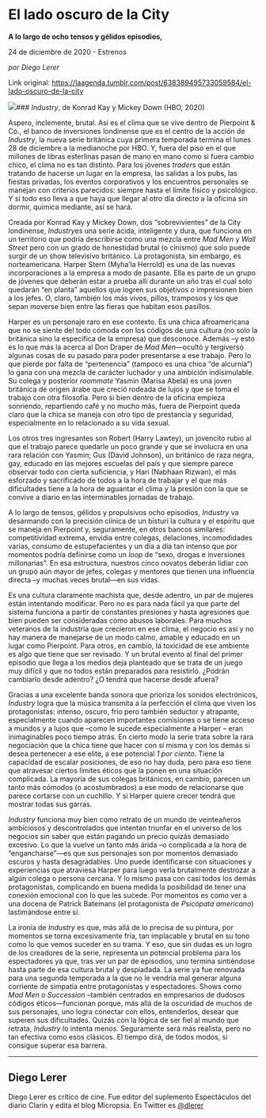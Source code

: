 # El lado oscuro de la City

**A lo largo de ocho tensos y gélidos episodios,**

24 de diciembre de 2020 - Estrenos

_por Diego Lerer_

Link original: https://laagenda.tumblr.com/post/638389495733059584/el-lado-oscuro-de-la-city

![](https://64.media.tumblr.com/794297d686c515446b2a4a442145e0c2/beefaa45f959338a-f6/s500x750/fff699550ce0baff09be9e5531f39fefe3373704.jpg)### *Industry*, de Konrad Kay y Mickey Down (HBO, 2020)

  



Aspero, inclemente, brutal. Así es el clima que se vive dentro de Pierpoint & Co., el banco de inversiones londinense que es el centro de la acción de *Industry*, la nueva serie británica cuya primera temporada termina el lunes 28 de diciembre a la medianoche por HBO. Y, fuera del piso en el que millones de libras esterlinas pasan de mano en mano como si fuera cambio chico, el clima no es tan distinto. Para los jóvenes *traders* que están tratando de hacerse un lugar en la empresa, las salidas a los pubs, las fiestas privadas, los eventos corporativos y los encuentros personales se manejan con criterios parecidos: siempre hasta el límite físico y psicológico. Y si todo eso lleva a que haya que llegar al otro día directo a la oficina sin dormir, química mediante, así se hará.

Creada por Konrad Kay y Mickey Down, dos “sobrevivientes” de la City londinense, *Industry*es una serie ácida, inteligente y dura, que funciona en un territorio que podría describirse como una mezcla entre *Mad Men* y *Wall Street* pero con un grado de honestidad brutal (o cinismo) que solo puede surgir de un show televisivo británico. La protagonista, sin embargo, es norteamericana. Harper Stern (Myha’la Herrold) es una de las nuevas incorporaciones a la empresa a modo de pasante. Ella es parte de un grupo de jóvenes que deberán estar a prueba allí durante un año tras el cual solo quedarán “en planta” aquellos que logren sus objetivos o impresionen bien a los jefes. O, claro, también los más vivos, pillos, tramposos y los que sepan moverse bien entre las fieras que habitan esos pasillos.

Harper es un personaje raro en ese contexto. Es una chica afroamericana que no se siente del todo cómoda con los códigos de una cultura (no solo la británica sino la específica de la empresa) que desconoce. Además –y esto es lo que más la acerca al Don Draper de *Mad Men*—ocultó y tergiversó algunas cosas de su pasado para poder presentarse a ese trabajo. Pero lo que pierde por falta de “pertenencia” (tampoco es una chica “de alcurnia”) lo gana con una mezcla de carácter luchador y una ambición indisimulable. Su colega y posterior *roommate* Yasmin (Marisa Abela) es una joven británica de origen árabe que creció rodeada de lujos y que se toma el trabajo con otra filosofía. Pero si bien dentro de la oficina empieza sonriendo, repartiendo café y no mucho más, fuera de Pierpoint queda claro que la chica se maneja con otro tipo de prestancia y seguridad, especialmente en lo relacionado a su vida sexual.

Los otros tres ingresantes son Robert (Harry Lawtey), un jovencito rubio al que el trabajo parece quedarle un poco grande y que se involucra en una rara relación con Yasmin; Gus (David Johnson), un británico de raza negra, gay, educado en las mejores escuelas del país y que siempre parece observar todo con cierta suficiencia, y Hari (Nabhaan Rizwan), el más esforzado y sacrificado de todos a la hora de trabajar y el que más dificultades tiene a la hora de aguantar el clima y la presión con la que se convive a diario en las interminables jornadas de trabajo.



A lo largo de tensos, gélidos y propulsivos ocho episodios, *Industry* va desarmando con la precisión clínica de un bisturí la cultura y el espíritu que se maneja en Pierpoint y, seguramente, en otros bancos similares: competitividad extrema, envidia entre colegas, delaciones, incomodidades varias, consumo de estupefacientes y un día a día tan intenso que por momentos podría definirse como un *loop* de “sexo, drogas e inversiones millonarias”. En esa estructura, nuestros cinco novatos deberán lidiar con un grupo aún mayor de jefes, colegas y mentores que tienen una influencia directa –y muchas veces brutal—en sus vidas.

Es una cultura claramente machista que, desde adentro, un par de mujeres están intentando modificar. Pero no es para nada fácil ya que parte del sistema funciona a partir de constantes presiones y hasta agresiones que bien pueden ser consideradas como abusos laborales. Para muchos veteranos de la industria que crecieron en ese clima, el negocio es así y no hay manera de manejarse de un modo calmo, amable y educado en un lugar como Pierpoint. Para otros, en cambio, la toxicidad de ese ambiente es algo que tiene que ser revisado. Y un brutal evento al final del primer episodio que llega a los medios deja planteado que se trata de un juego muy difícil y que no todos están preparados para resistirlo. ¿Podrán cambiarlo desde adentro? ¿O tendrá que hacerse desde afuera?

Gracias a una excelente banda sonora que prioriza los sonidos electrónicos, *Industry* logra que la música transmita a la perfección el clima que viven los protagonistas: intenso, oscuro, frío pero también seductor y atrapante, especialmente cuando aparecen importantes comisiones o se tiene acceso a mundos y a lujos que –como le sucede especialmente a Harper – eran inimaginables poco tiempo atrás. En cierto modo la serie trata sobre la rara negociación que la chica tiene que hacer con sí misma y con los demás si desea pertenecer a ese elite, a ese potencial *1 por ciento*. Tiene la capacidad de escalar posiciones, de eso no hay duda, pero para eso tiene que atravesar ciertos límites éticos que la ponen en una situación complicada. La mayoría de sus colegas británicos, en cambio, parecen un tanto más cómodos (o acostumbrados) a ese modo de relacionarse que parece cortarse con un cuchillo. Y si Harper quiere crecer tendrá que mostrar todas sus garras.

*Industry* funciona muy bien como retrato de un mundo de veinteañeros ambiciosos y descontrolados que intentan triunfar en el universo de los negocios sin saber que están pagando un precio quizás demasiado excesivo. Lo que la vuelve un tanto más árida –o complicada a la hora de “engancharse”—es que sus personajes son por momentos demasiado oscuros y hasta desagradables. Uno puede identificarse con situaciones y experiencias que atraviesa Harper para luego verla brutalmente destrozar a algún colega o persona cercana. Y lo mismo pasa con casi todos los demás protagonistas, complicando en buena medida la posibilidad de tener una conexión emocional con lo que les sucede. Por momentos es como ver a una docena de Patrick Batemans (el protagonista de *Psicópata americano*) lastimándose entre sí.

La ironía de *Industry* es que, más allá de lo precisa de su pintura, por momentos se torna excesivamente fría, tan implacable y brutal en su tono como lo que vemos suceder en su trama. Y eso, que sin dudas es un logro de los creadores de la serie, representa un potencial problema para los espectadores ya que, tras ver un par de episodios, uno termina sintiéndose hasta parte de esa cultura brutal y despiadada. La serie ya fue renovada para una segunda temporada a la que no le vendría mal generar alguna corriente de simpatía entre protagonistas y espectadores. Shows como *Mad Men* o *Succession* –también centrados en empresarios de dudosos códigos éticos—funcionan porque, más allá de la oscuridad de muchos de sus personajes, uno logra conectar con ellos, entenderlos, desear que superen sus dificultades. Quizás con la lógica de ser fiel al mundo que retrata, *Industry* lo intenta menos. Seguramente será más realista, pero no tan efectiva como esos clásicos. El tiempo dirá, de todos modos, si consigue superar esa barrera.



---

Diego Lerer
-----------

 Diego Lerer es crítico de cine. Fue editor del suplemento Espectáculos del diario Clarín y edita el blog Micropsia. En Twitter es [@dlerer](https://twitter.com/dlerer) 

